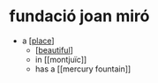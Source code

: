 # fundació joan miró

- a [[place]]
  - [[beautiful]]
  - in [[montjuïc]]
  - has a [[mercury fountain]]


[//begin]: # "Autogenerated link references for markdown compatibility"
[place]: place "Place"
[beautiful]: beautiful "beautiful"
[//end]: # "Autogenerated link references"